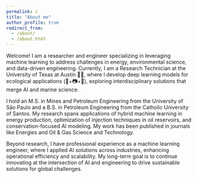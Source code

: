 ```yaml
---
permalink: /
title: "About me"
author_profile: true
redirect_from: 
  - /about/
  - /about.html
---
```


Welcome! I am a researcher and engineer specializing in leveraging machine learning to address challenges in energy, environmental science, and data-driven engineering. Currently, I am a Research Technician at the University of Texas at Austin 🤘🏼, where I develop deep learning models for ecological applications (🐠+📷+🤖), exploring interdisciplinary solutions that merge AI and marine science.

I hold an M.S. in Mines and Petroleum Engineering from the University of São Paulo and a B.S. in Petroleum Engineering from the Catholic University of Santos. My research spans applications of hybrid machine learning in energy production, optimization of injection techniques in oil reservoirs, and conservation-focused AI modeling. My work has been published in journals like Energies and Oil & Gas Science and Technology.

Beyond research, I have professional experience as a machine learning engineer, where I applied AI solutions across industries, enhancing operational efficiency and scalability. My long-term goal is to continue innovating at the intersection of AI and engineering to drive sustainable solutions for global challenges.
